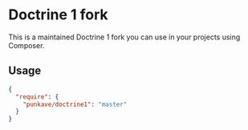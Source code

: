 # Doctrine 1 fork

This is a maintained Doctrine 1 fork you can use in your projects using Composer.

## Usage

```json
{
  "require": {
    "punkave/doctrine1": "master"
  }
}
```
